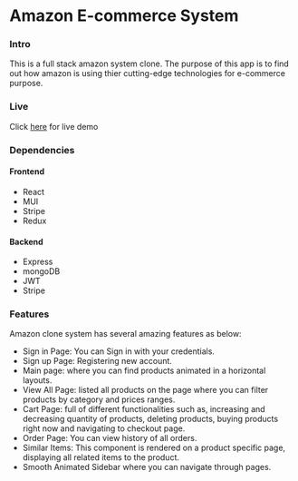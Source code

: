 # Amazon E-commerce System

### Intro
This is a full stack amazon system clone. The purpose of this app is to find out how amazon is using thier cutting-edge technologies for e-commerce purpose.

### Live
Click [here](https://amazon-ecommerce-system.netlify.app/) for live demo


### Dependencies
 #### Frontend
 - React
 - MUI
 - Stripe
 - Redux

 #### Backend
 - Express
 - mongoDB
 - JWT
 - Stripe


### Features
Amazon clone system has several amazing features as below:

- Sign in Page: You can Sign in with your credentials.
- Sign up Page: Registering new account.
- Main page: where you can find products animated in a horizontal layouts.
- View All Page: listed all products on the page where you can filter products by category and prices ranges.
- Cart Page: full of different functionalities such as, increasing and decreasing quantity of products, deleting products, buying products right now and navigating to checkout page.
- Order Page: You can view history of all orders.
- Similar Items: This component is rendered on a product specific page, displaying all related items to the product.
- Smooth Animated Sidebar where you can navigate through pages.
